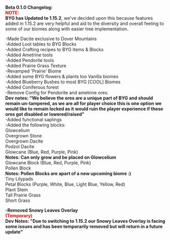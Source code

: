 <p><strong>Beta 0.1.0 Changelog:</strong> <br /><strong><span style="color: #ff0000;">NOTE:</span></strong><br /><strong>BYG has Updated to 1.15.2</strong>, we've decided upon this because features added in 1.15.2 are very helpful and aid to the diversity and overall feeling to some of our biomes along with easier tree implementation.</p>

<p>-Made Dacite exclusive to Dover Mountains<br />-Added Loot tables to BYG Blocks<br />-Added Crafting recipes to BYG Items &amp; Blocks<br />-Added Ametrine tools<br />-Added Pendorite tools<br />-Added Prairie Grass Texture<br />-Revamped 'Prairie' Biome<br />-Added some BYG flowers &amp; plants too Vanilla biomes<br />-Added Blueberry Bushes to most BYG [COOL] Biomes<br />-Added Coniferous forest <br />-Remove Config for Pendorite and ametrine ores.<br /><strong>Dev notes: "We believe the ores are a unique part of BYG and should remain un-tampered, as we are all for player choice this is one option we would like to remain locked as it would ruin the player experience if these ores got disabled or lowered/raised"</strong><br />-Added functional saplings<br />-Added the following blocks:<br />Glowcelium<br />Overgrown Stone<br />Overgrown Dacite<br />Podzol Dacite<br />Glowcane (Blue, Red, Purple, Pink)<br /><strong>Notes: Can only grow and be placed on Glowcelium</strong><br />Glowcane Block (Blue, Red, Purple, Pink)<br />Pollen Block<br /><strong>Notes: Pollen Blocks are apart of a new upcoming biome :)</strong><br />Tiny Lilypads<br />Petal Blocks (Purple, White, Blue, Light Blue, Yellow, Red)<br />Plant Stem<br />Tall Prairie Grass<br />Short Grass</p>
<p><strong>-Removed Snowy Leaves Overlay</strong><br /><span style="color: #ff0000;"><strong>(Temporary)</strong></span><br /><strong>Dev Notes: "Due to switching to 1.15.2 our Snowy Leaves Overlay is facing some issues and has been temporarily removed but will return in a future update"</strong></p>
<p>&nbsp;</p>
